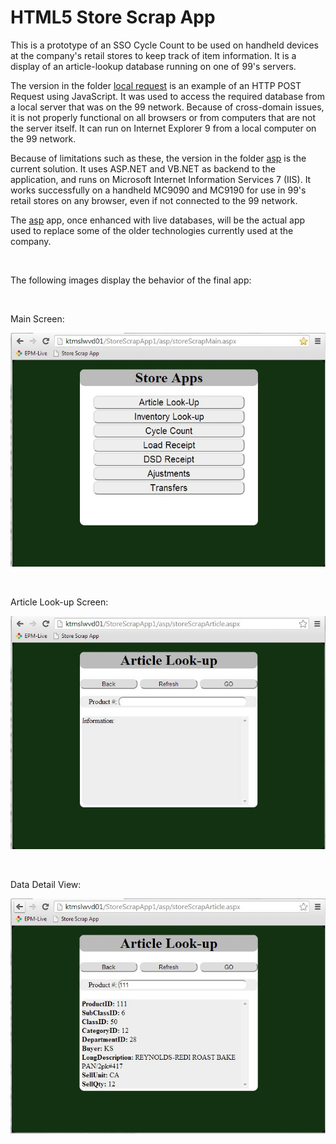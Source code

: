 HTML5 Store Scrap App
=====================

This is a prototype of an SSO Cycle Count to be used on handheld devices at the company's retail stores to keep track of item information. It is a display of an article-lookup database running on one of 99's servers.

The version in the folder [local request](https://github.com/rishikapadia/99-Internship/tree/master/HTML5%20Store%20Scrap%20App/local%20request) is an example of an HTTP POST Request using JavaScript. It was used to access the required database from a local server that was on the 99 network. Because of cross-domain issues, it is not properly functional on all browsers or from computers that are not the server itself. It can run on Internet Explorer 9 from a local computer on the 99 network.

Because of limitations such as these, the version in the folder [asp](https://github.com/rishikapadia/99-Internship/tree/master/HTML5%20Store%20Scrap%20App/asp) is the current solution. It uses ASP.NET and VB.NET as backend to the application, and runs on Microsoft Internet Information Services 7 (IIS). It works successfully on a handheld MC9090 and MC9190 for use in 99's retail stores on any browser, even if not connected to the 99 network.

The [asp](https://github.com/rishikapadia/99-Internship/tree/master/HTML5%20Store%20Scrap%20App/asp) app, once enhanced with live databases, will be the actual app used to replace some of the older technologies currently used at the company.

<br>

The following images display the behavior of the final app:

<br>

Main Screen:

![Image of Main Screen](https://github.com/rishikapadia/99-Internship/blob/master/HTML5%20Store%20Scrap%20App/StoreScrapApp%20Pics/pic-1-main.JPG)

<br>

Article Look-up Screen:

![Image of Article Look-up Screen](https://github.com/rishikapadia/99-Internship/blob/master/HTML5%20Store%20Scrap%20App/StoreScrapApp%20Pics/pic-2-article.JPG)

<br>

Data Detail View:

![Image of Data Detail Pull](https://github.com/rishikapadia/99-Internship/blob/master/HTML5%20Store%20Scrap%20App/StoreScrapApp%20Pics/pic-3-data.JPG)
